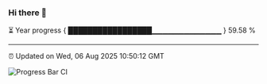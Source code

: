 ### Hi there 👋

⏳ Year progress { █████████████████▁▁▁▁▁▁▁▁▁▁▁▁▁ } 59.58 %

---

⏰ Updated on Wed, 06 Aug 2025 10:50:12 GMT

![Progress Bar CI](https://github.com/IshwaranRudhara/GIT-ACTION/workflows/Progress%20Bar%20CI/badge.svg)
